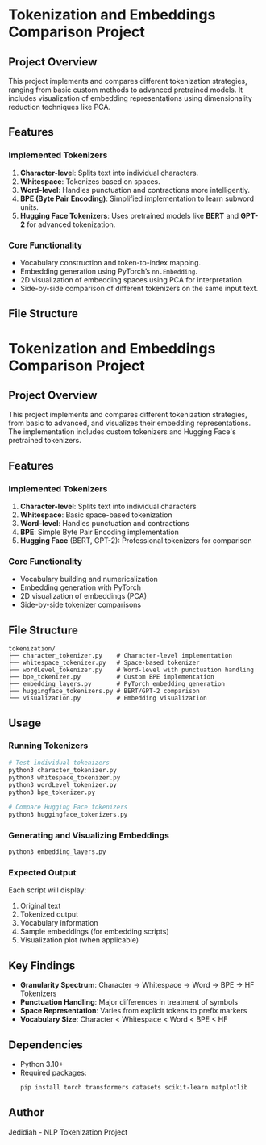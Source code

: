 # Tokenization and Embeddings Comparison Project

## Project Overview
This project implements and compares different tokenization strategies, ranging from basic custom methods to advanced pretrained models. It includes visualization of embedding representations using dimensionality reduction techniques like PCA.

## Features

### Implemented Tokenizers
1. **Character-level**: Splits text into individual characters.
2. **Whitespace**: Tokenizes based on spaces.
3. **Word-level**: Handles punctuation and contractions more intelligently.
4. **BPE (Byte Pair Encoding)**: Simplified implementation to learn subword units.
5. **Hugging Face Tokenizers**: Uses pretrained models like **BERT** and **GPT-2** for advanced tokenization.

### Core Functionality
- Vocabulary construction and token-to-index mapping.
- Embedding generation using PyTorch’s `nn.Embedding`.
- 2D visualization of embedding spaces using PCA for interpretation.
- Side-by-side comparison of different tokenizers on the same input text.

## File Structure



# Tokenization and Embeddings Comparison Project

## Project Overview
This project implements and compares different tokenization strategies, from basic to advanced, and visualizes their embedding representations. The implementation includes custom tokenizers and Hugging Face's pretrained tokenizers.

## Features

### Implemented Tokenizers
1. **Character-level**: Splits text into individual characters
2. **Whitespace**: Basic space-based tokenization
3. **Word-level**: Handles punctuation and contractions
4. **BPE**: Simple Byte Pair Encoding implementation
5. **Hugging Face** (BERT, GPT-2): Professional tokenizers for comparison

### Core Functionality
- Vocabulary building and numericalization
- Embedding generation with PyTorch
- 2D visualization of embeddings (PCA)
- Side-by-side tokenizer comparisons

## File Structure
```
tokenization/
├── character_tokenizer.py    # Character-level implementation
├── whitespace_tokenizer.py   # Space-based tokenizer
├── wordLevel_tokenizer.py    # Word-level with punctuation handling
├── bpe_tokenizer.py          # Custom BPE implementation
├── embedding_layers.py       # PyTorch embedding generation
├── huggingface_tokenizers.py # BERT/GPT-2 comparison
└── visualization.py          # Embedding visualization
```

## Usage

### Running Tokenizers
```bash
# Test individual tokenizers
python3 character_tokenizer.py
python3 whitespace_tokenizer.py
python3 wordLevel_tokenizer.py
python3 bpe_tokenizer.py

# Compare Hugging Face tokenizers
python3 huggingface_tokenizers.py
```

### Generating and Visualizing Embeddings
```bash
python3 embedding_layers.py
```

### Expected Output
Each script will display:
1. Original text
2. Tokenized output
3. Vocabulary information
4. Sample embeddings (for embedding scripts)
5. Visualization plot (when applicable)

## Key Findings
- **Granularity Spectrum**: Character → Whitespace → Word → BPE → HF Tokenizers
- **Punctuation Handling**: Major differences in treatment of symbols
- **Space Representation**: Varies from explicit tokens to prefix markers
- **Vocabulary Size**: Character < Whitespace < Word < BPE < HF

## Dependencies
- Python 3.10+
- Required packages:
  ```bash
  pip install torch transformers datasets scikit-learn matplotlib
  ```

## Author
Jedidiah - NLP Tokenization Project
```
